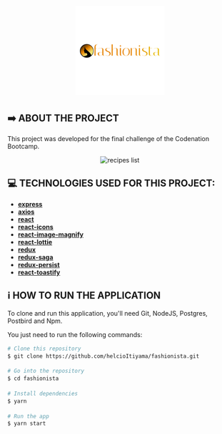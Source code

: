 <h1 align="center">
    <img alt="Fashionista" src="https://github.com/helcioItiyama/fashionista/blob/master/src/assets/images/logo.png" width="200px" />
</h1>

## :arrow_right:  ABOUT THE PROJECT

This project was developed for the final challenge of the Codenation Bootcamp. 

<p align="center">
    <img alt ="recipes list" src="https://github.com/helcioItiyama/fashionista/blob/master/src/assets/images/fashionista.gif"/>
</p>


## :computer: TECHNOLOGIES USED FOR THIS PROJECT:

- [**express**](https://github.com/expressjs/express)
- [**axios**](https://github.com/axios/axios)
- [**react**](https://github.com/facebook/react)
- [**react-icons**](https://react-icons.github.io/react-icons/)
- [**react-image-magnify**](https://github.com/ethanselzer/react-image-magnify)
- [**react-lottie**](https://github.com/chenqingspring/react-lottie)
- [**redux**](https://github.com/reduxjs/redux)
- [**redux-saga**](https://github.com/redux-saga/redux-saga)
- [**redux-persist**](https://github.com/rt2zz/redux-persist)
- [**react-toastify**](https://github.com/fkhadra/react-toastify)


## :information_source: HOW TO RUN THE APPLICATION

To clone and run this application, you'll need Git, NodeJS, Postgres, Postbird and Npm.

You just need to run the following commands:

```bash
# Clone this repository
$ git clone https://github.com/helcioItiyama/fashionista.git

# Go into the repository
$ cd fashionista

# Install dependencies
$ yarn

# Run the app
$ yarn start
```
